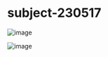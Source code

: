 # subject-230517

![image](https://github.com/winofsql/subject-230517/assets/1501327/cd8eadb3-7bdb-4926-8e1c-99675d5e6a3c)

![image](https://github.com/winofsql/subject-230517/assets/1501327/b2e6bcaf-d416-4d7b-8876-a5033d5d5692)
